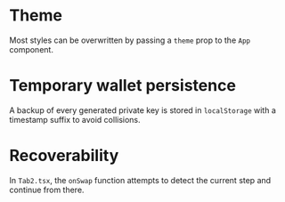 # Theme

Most styles can be overwritten by passing a `theme` prop to the `App` component.

# Temporary wallet persistence

A backup of every generated private key is stored in `localStorage` with a timestamp suffix to avoid collisions.

# Recoverability

In `Tab2.tsx`, the `onSwap` function attempts to detect the current step and continue from there.
